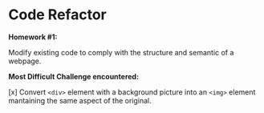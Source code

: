 # Code Refactor

**Homework #1:** 

Modify existing code to comply with the structure and semantic of a webpage. 


**Most Difficult Challenge encountered:**

[x] Convert `<div>` element with a background picture into an `<img>` element mantaining the same aspect of the original. 
